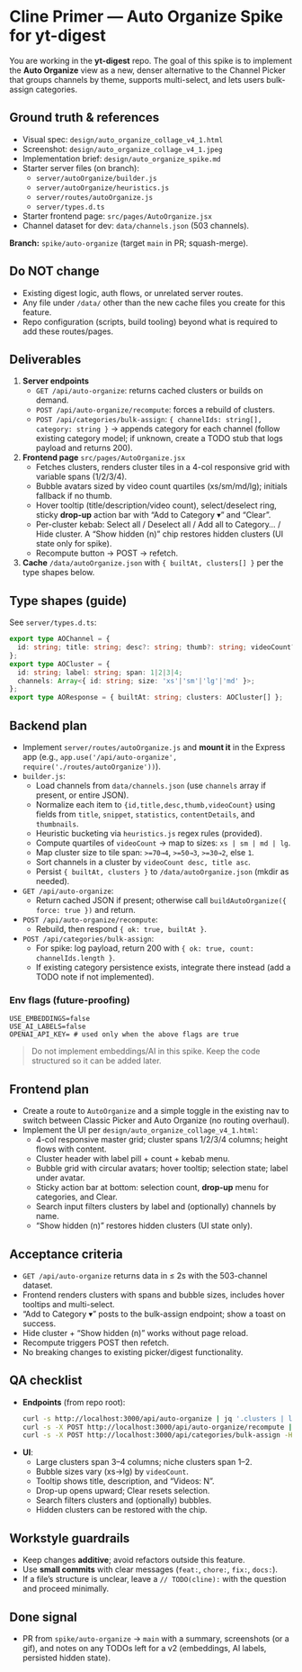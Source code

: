 # Cline Primer — Auto Organize Spike for yt-digest

You are working in the **yt-digest** repo. The goal of this spike is to implement the **Auto Organize** view as a new, denser alternative to the Channel Picker that groups channels by theme, supports multi-select, and lets users bulk-assign categories.

## Ground truth & references
- Visual spec: `design/auto_organize_collage_v4_1.html`
- Screenshot: `design/auto_organize_collage_v4_1.jpeg`
- Implementation brief: `design/auto_organize_spike.md`
- Starter server files (on branch):  
  - `server/autoOrganize/builder.js`  
  - `server/autoOrganize/heuristics.js`  
  - `server/routes/autoOrganize.js`  
  - `server/types.d.ts`
- Starter frontend page: `src/pages/AutoOrganize.jsx`
- Channel dataset for dev: `data/channels.json` (503 channels).

**Branch:** `spike/auto-organize` (target `main` in PR; squash-merge).

## Do NOT change
- Existing digest logic, auth flows, or unrelated server routes.
- Any file under `/data/` other than the new cache files you create for this feature.
- Repo configuration (scripts, build tooling) beyond what is required to add these routes/pages.

## Deliverables
1) **Server endpoints**
   - `GET /api/auto-organize`: returns cached clusters or builds on demand.
   - `POST /api/auto-organize/recompute`: forces a rebuild of clusters.
   - `POST /api/categories/bulk-assign`: `{ channelIds: string[], category: string }` → appends category for each channel (follow existing category model; if unknown, create a TODO stub that logs payload and returns 200).
2) **Frontend page** `src/pages/AutoOrganize.jsx`
   - Fetches clusters, renders cluster tiles in a 4-col responsive grid with variable spans (1/2/3/4).
   - Bubble avatars sized by video count quartiles (xs/sm/md/lg); initials fallback if no thumb.
   - Hover tooltip (title/description/video count), select/deselect ring, sticky **drop-up** action bar with “Add to Category ▾” and “Clear”.
   - Per-cluster kebab: Select all / Deselect all / Add all to Category… / Hide cluster. A “Show hidden (n)” chip restores hidden clusters (UI state only for spike).
   - Recompute button → POST → refetch.
3) **Cache** `/data/autoOrganize.json` with `{ builtAt, clusters[] }` per the type shapes below.

## Type shapes (guide)
See `server/types.d.ts`:
```ts
export type AOChannel = {
  id: string; title: string; desc?: string; thumb?: string; videoCount?: number;
};
export type AOCluster = {
  id: string; label: string; span: 1|2|3|4;
  channels: Array<{ id: string; size: 'xs'|'sm'|'lg'|'md' }>;
};
export type AOResponse = { builtAt: string; clusters: AOCluster[] };
```

## Backend plan
- Implement `server/routes/autoOrganize.js` and **mount it** in the Express app (e.g., `app.use('/api/auto-organize', require('./routes/autoOrganize'))`).
- `builder.js`:
  - Load channels from `data/channels.json` (use `channels` array if present, or entire JSON).
  - Normalize each item to `{id,title,desc,thumb,videoCount}` using fields from `title`, `snippet`, `statistics`, `contentDetails`, and `thumbnails`.
  - Heuristic bucketing via `heuristics.js` regex rules (provided).
  - Compute quartiles of `videoCount` → map to sizes: `xs | sm | md | lg`.
  - Map cluster size to tile span: `>=70→4`, `>=50→3`, `>=30→2`, else `1`.
  - Sort channels in a cluster by `videoCount desc, title asc`.
  - Persist `{ builtAt, clusters }` to `/data/autoOrganize.json` (mkdir as needed).
- `GET /api/auto-organize`:
  - Return cached JSON if present; otherwise call `buildAutoOrganize({ force: true })` and return.
- `POST /api/auto-organize/recompute`:
  - Rebuild, then respond `{ ok: true, builtAt }`.
- `POST /api/categories/bulk-assign`:
  - For spike: log payload, return 200 with `{ ok: true, count: channelIds.length }`.
  - If existing category persistence exists, integrate there instead (add a TODO note if not implemented).

### Env flags (future-proofing)
```
USE_EMBEDDINGS=false
USE_AI_LABELS=false
OPENAI_API_KEY= # used only when the above flags are true
```
> Do not implement embeddings/AI in this spike. Keep the code structured so it can be added later.

## Frontend plan
- Create a route to `AutoOrganize` and a simple toggle in the existing nav to switch between Classic Picker and Auto Organize (no routing overhaul).
- Implement the UI per `design/auto_organize_collage_v4_1.html`:
  - 4-col responsive master grid; cluster spans 1/2/3/4 columns; height flows with content.
  - Cluster header with label pill + count + kebab menu.
  - Bubble grid with circular avatars; hover tooltip; selection state; label under avatar.
  - Sticky action bar at bottom: selection count, **drop-up** menu for categories, and Clear.
  - Search input filters clusters by label and (optionally) channels by name.
  - “Show hidden (n)” restores hidden clusters (UI state only).

## Acceptance criteria
- `GET /api/auto-organize` returns data in ≤ 2s with the 503-channel dataset.
- Frontend renders clusters with spans and bubble sizes, includes hover tooltips and multi-select.
- “Add to Category ▾” posts to the bulk-assign endpoint; show a toast on success.
- Hide cluster + “Show hidden (n)” works without page reload.
- Recompute triggers POST then refetch.
- No breaking changes to existing picker/digest functionality.

## QA checklist
- **Endpoints** (from repo root):
  ```bash
  curl -s http://localhost:3000/api/auto-organize | jq '.clusters | length'
  curl -s -X POST http://localhost:3000/api/auto-organize/recompute | jq
  curl -s -X POST http://localhost:3000/api/categories/bulk-assign -H 'Content-Type: application/json'     -d '{"channelIds":["sample1","sample2"],"category":"AI & Emerging Tech"}' | jq
  ```
- **UI**:
  - Large clusters span 3–4 columns; niche clusters span 1–2.
  - Bubble sizes vary (xs→lg) by `videoCount`.
  - Tooltip shows title, description, and “Videos: N”.
  - Drop-up opens upward; Clear resets selection.
  - Search filters clusters and (optionally) bubbles.
  - Hidden clusters can be restored with the chip.

## Workstyle guardrails
- Keep changes **additive**; avoid refactors outside this feature.
- Use **small commits** with clear messages (`feat:`, `chore:`, `fix:`, `docs:`).
- If a file’s structure is unclear, leave a `// TODO(cline):` with the question and proceed minimally.

## Done signal
- PR from `spike/auto-organize` → `main` with a summary, screenshots (or a gif), and notes on any TODOs left for a v2 (embeddings, AI labels, persisted hidden state).

